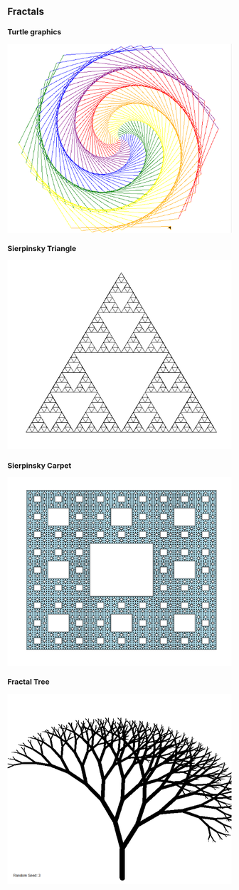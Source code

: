 ## Fractals

### Turtle graphics

![Turtle graphics](https://github.com/minte9/algorithms-pages/blob/main/main/applications/fractals/turtle_graphics/turtle_graphics.png)

### Sierpinsky Triangle

![Sierpinsky Triangle](https://github.com/minte9/algorithms-pages/blob/main/main/applications/fractals/sierpinsky_triangle/sierpinsky1.png)

### Sierpinsky Carpet

![Sierpinsky Carpet](https://github.com/minte9/algorithms-pages/blob/main/main/applications/fractals/sierpinsky_triangle/sierpinsky2.png)

### Fractal Tree

![Fractal Tree](https://github.com/minte9/algorithms-pages/blob/main/main/applications/fractals/trees/fractal_tree.png)
